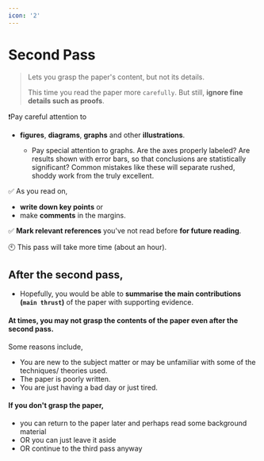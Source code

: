 ```yaml
---
icon: '2'
---
```


# Second Pass

> Lets you grasp the paper's content, but not its details.
>
>
>
> This time you read the paper more `carefully`. But still, **ignore fine details such as proofs**.



❗Pay careful attention to

*   **figures**, **diagrams**, **graphs** and other **illustrations**.

    * Pay special attention to graphs. Are the axes properly labeled? Are results shown with error bars, so that conclusions are statistically significant? Common mistakes like these will separate rushed, shoddy work from the truly excellent.



✅ As you read on,

* **write down key points** or
* make **comments** in the margins.



✅ **Mark relevant references** you've not read before **for future reading**.



🕙 This pass will take more time (about an hour).



## After the second pass,

* Hopefully, you would be able to **summarise the main contributions (`main thrust`)** of the paper with supporting evidence.

#### At times, you may not grasp the contents of the paper even after the second pass.

Some reasons include,

* You are new to the subject matter or may be unfamiliar with some of the techniques/ theories used.
* The paper is poorly written.
* You are just having a bad day or just tired.

#### If you don't grasp the paper,&#x20;

* you can return to the paper later and perhaps read some background material
* OR you can just leave it aside
* OR continue to the third pass anyway
